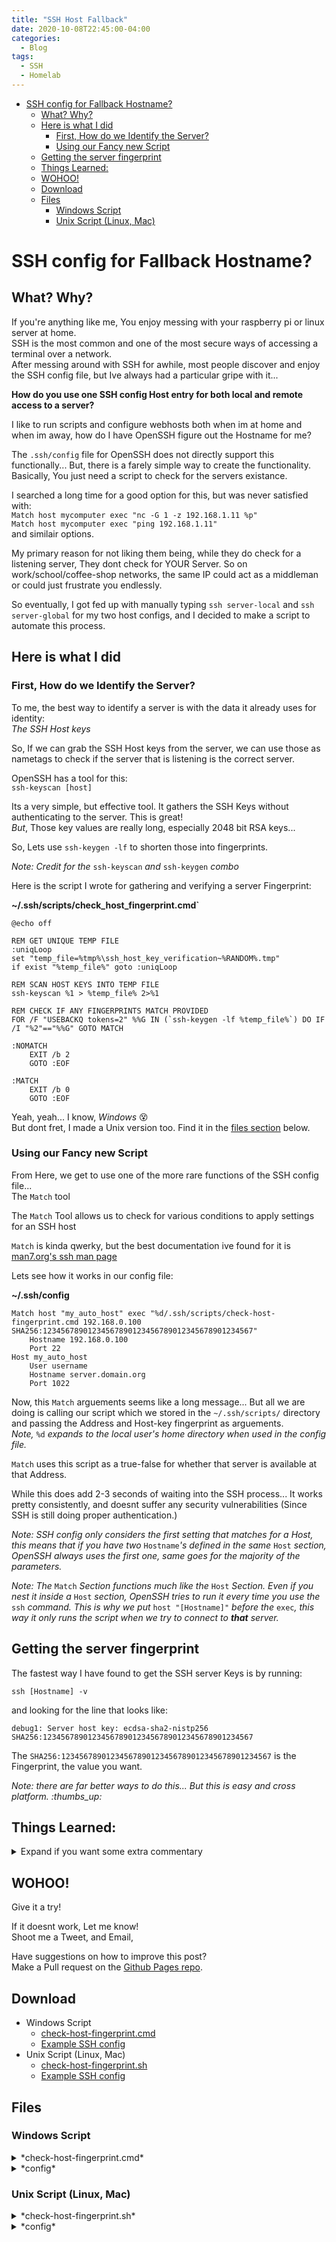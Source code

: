 ```yaml
---
title: "SSH Host Fallback"
date: 2020-10-08T22:45:00-04:00
categories:
  - Blog
tags:
  - SSH
  - Homelab
---
```



- [SSH config for Fallback Hostname?](#ssh-config-for-fallback-hostname)
  - [What? Why?](#what-why)
  - [Here is what I did](#here-is-what-i-did)
    - [First, How do we Identify the Server?](#first-how-do-we-identify-the-server)
    - [Using our Fancy new Script](#using-our-fancy-new-script)
  - [Getting the server fingerprint](#getting-the-server-fingerprint)
  - [Things Learned:](#things-learned)
  - [WOHOO!](#wohoo)
  - [Download](#download)
  - [Files](#files)
    - [Windows Script](#windows-script)
    - [Unix Script (Linux, Mac)](#unix-script-linux-mac)



# SSH config for Fallback Hostname?
## What? Why?
If you're anything like me, You enjoy messing with your raspberry pi or linux server at home.\
SSH is the most common and one of the most secure ways of accessing a terminal over a network.\
After messing around with SSH for awhile, most people discover and enjoy the SSH config file, but Ive always had a particular gripe with it...

**How do you use one SSH config Host entry for both local and remote access to a server?**

I like to run scripts and configure webhosts both when im at home and when im away, how do I have OpenSSH figure out the Hostname for me?

The `.ssh/config` file for OpenSSH does not directly support this functionally... But, there is a farely simple way to create the functionality. Basically, You just need a script to check for the servers existance.

I searched a long time for a good option for this, but was never satisfied with:\
`Match host mycomputer exec "nc -G 1 -z 192.168.1.11 %p"`\
`Match host mycomputer exec "ping 192.168.1.11"`\
and similair options.

My primary reason for not liking them being, while they do check for a listening server, They dont check for YOUR Server. So on work/school/coffee-shop networks, the same IP could act as a middleman or could just frustrate you endlessly.

So eventually, I got fed up with manually typing `ssh server-local` and `ssh server-global` for my two host configs, and I decided to make a script to automate this process.



## Here is what I did
### First, How do we Identify the Server?
To me, the best way to identify a server is with the data it already uses for identity:\
*The SSH Host keys*

So, If we can grab the SSH Host keys from the server, we can use those as nametags to check if the server that is listening is the correct server.

OpenSSH has a tool for this:\
`ssh-keyscan [host]`

Its a very simple, but effective tool. It gathers the SSH Keys without authenticating to the server. This is great!\
*But*, Those key values are really long, especially 2048 bit RSA keys...

So, Lets use `ssh-keygen -lf` to shorten those into fingerprints.

*Note: Credit for the* `ssh-keyscan` *and* `ssh-keygen` *combo*

Here is the script I wrote for gathering and verifying a server Fingerprint:

**~/.ssh/scripts/check_host_fingerprint.cmd`**
```
@echo off
 
REM GET UNIQUE TEMP FILE
:uniqLoop
set "temp_file=%tmp%\ssh_host_key_verification~%RANDOM%.tmp"
if exist "%temp_file%" goto :uniqLoop
 
REM SCAN HOST KEYS INTO TEMP FILE
ssh-keyscan %1 > %temp_file% 2>%1
 
REM CHECK IF ANY FINGERPRINTS MATCH PROVIDED
FOR /F "USEBACKQ tokens=2" %%G IN (`ssh-keygen -lf %temp_file%`) DO IF /I "%2"=="%%G" GOTO MATCH

:NOMATCH
    EXIT /b 2
    GOTO :EOF

:MATCH
    EXIT /b 0
    GOTO :EOF
```

Yeah, yeah... I know, *Windows* :dizzy_face:\
But dont fret, I made a Unix version too. Find it in the [files section](#download) below.



### Using our Fancy new Script
From Here, we get to use one of the more rare functions of the SSH config file...\
The `Match` tool

The `Match` Tool allows us to check for various conditions to apply settings for an SSH host

`Match` is kinda qwerky, but the best documentation ive found for it is [man7.org's ssh man page](https://man7.org/linux/man-pages/man5/ssh_config.5.html)

Lets see how it works in our config file:

**~/.ssh/config**
```
Match host "my_auto_host" exec "%d/.ssh/scripts/check-host-fingerprint.cmd 192.168.0.100 SHA256:12345678901234567890123456789012345678901234567"
    Hostname 192.168.0.100
    Port 22
Host my_auto_host
    User username
    Hostname server.domain.org
    Port 1022
```

Now, this `Match` arguements seems like a long message... But all we are doing is calling our script which we stored in the `~/.ssh/scripts/` directory and passing the Address and Host-key fingerprint as arguements.\
*Note,* `%d` *expands to the local user's home directory when used in the config file.*

`Match` uses this script as a true-false for whether that server is available at that Address.

While this does add 2-3 seconds of waiting into the SSH process... It works pretty consistently, and doesnt suffer any security vulnerabilities (Since SSH is still doing proper authentication.)

*Note: SSH config only considers the first setting that matches for a Host, this means that if you have two* `Hostname`*'s defined in the same* `Host` *section, OpenSSH always uses the first one, same goes for the majority of the parameters.*

*Note: The* `Match` *Section functions much like the* `Host` *Section. Even if you nest it inside a* `Host` *section, OpenSSH tries to run it every time you use the* `ssh` *command. This is why we put* `host "[Hostname]"` *before the* `exec`*, this way it only runs the script when we try to connect to **that** server.*



## Getting the server fingerprint
The fastest way I have found to get the SSH server Keys is by running:
```
ssh [Hostname] -v
```

and looking for the line that looks like:
```
debug1: Server host key: ecdsa-sha2-nistp256 SHA256:12345678901234567890123456789012345678901234567
```

The `SHA256:12345678901234567890123456789012345678901234567` is the Fingerprint, the value you want.

*Note: there are far better ways to do this... But this is easy and cross platform. :thumbs_up:*



## Things Learned:

<details>
<summary> Expand if you want some extra commentary
</summary>

1. The `.ssh/config` `match` function is very lightly documented... so here is some info:
    - `host` uses some special regex to match hostnames from the command line, in this example,  I just use the same hostname as I want to have fallback for. BUT, you can easily imagine using this to check a range of hostnames as desired.
    - `exec` executes a command (I assume in the same terminal) and uses the output as true/false. You can also use `!exec` to, you guessed it, do the inverse.
    - You can use both `host` and `exec` in the same line in a sort of & functionality, You may be even be able to stack them as much as you like :metal:
    - The `Match` tool only trys until it gets a false (or all matches are true), so use the `host` first to keep from running the `exec` for every ssh call.

2. The ssh config file always uses the first available config value it reaches. 
    - This means you have to put the match statement above your normal variables:

    - This works:
        ```
        Match host "Server" exec "[Command]"
            Hostname 192.168.0.100
            Port 22
        Host my_server
            Hostname server.domain.org
            Port 1022
        ```
    - This doesnt:
        ```
        Host my_server
            Hostname server.domain.org
            Port 1022
        Match host "Server" exec "[Command]"
            Hostname 192.168.0.100
            Port 22
        
        ```
    - You can use this to your advantage, but keep it in mind

3. Another way to do this is by creating a script that trys to connect over SSH instead of checking fingerprints. This serves the same functionality, but it means you login 2 times quickly to your server... I have SSH login notifications setup with pushover, so I dont want double notifications.
4. If your SSH server uses a non-standard port, your will have to add a `Port` arguement to the scripts below. `ssh-keyscan` takes a `-p` port arguement, So just add that into the Script.

</details>



## WOHOO!
Give it a try!

If it doesnt work, Let me know!\
Shoot me a Tweet, and Email,

Have suggestions on how to improve this post?\
Make a Pull request on the [Github Pages repo](https://github.com/Awbmilne/awbmilne.github.io).



## Download
- Windows Script
  - [check-host-fingerprint.cmd](/assets/scripts/SSH-Host-Fallback/Windows/check-host-fingerprint.cmd)
  - [Example SSH config](/assets/scripts/SSH-Host-Fallback/Windows/config)
- Unix Script (Linux, Mac)
  - [check-host-fingerprint.sh](/assets/scripts/SSH-Host-Fallback/Linux/check-host-fingerprint.sh)
  - [Example SSH config](/assets/scripts/SSH-Host-Fallback/Linux/config)
  

  
## Files
### Windows Script
<details>
<summary> *check-host-fingerprint.cmd*
</summary>

```
REM @echo off

REM GET UNIQUE TEMP FILE
:uniqLoop
set "temp_file=%tmp%\ssh_host_key_verification~%RANDOM%.tmp"
if exist "%temp_file%" goto :uniqLoop

REM SCAN HOST KEYS INTO TEMP FILE
ssh-keyscan %1 > %temp_file% 2>%1

REM CHECK IF ANY FINGERPRINTS MATCH PROVIDED
FOR /F "USEBACKQ tokens=2" %%G IN (`ssh-keygen -lf %temp_file%`) DO IF /I "%2"=="%%G" GOTO MATCH

:NOMATCH
    EXIT /b 2
    GOTO :EOF

:MATCH
    EXIT /b 0
    GOTO :EOF
```
</details>

<details>
<summary> *config*
</summary>

```
# Host with Global Fallback
Match host "my_auto_host" exec "%d/.ssh/scripts/check-host-fingerprint.cmd 192.168.0.100 SHA256:12345678901234567890123456789012345678901234567"
    Hostname 192.168.0.100
    Port 22
Host my_auto_host
    User username
    Hostname server.domain.org
    Port 1022

# Secondary Host using Primary as Proxy
Host secondary
    User u5ernam3
    Hostname 192.168.0.101
    Port 22
    ProxyJump my_auto_host
```
</details>

### Unix Script (Linux, Mac)

<details>
<summary> *check-host-fingerprint.sh*
</summary>

```
#!/bin/bash

tmpfile=$(mktemp /tmp/check-host-fingerprints.tmp.XXXXXX)
ssh-keyscan $1 2>/dev/null > $tmpfile
fingerprints=$(ssh-keygen -lf $tmpfile | awk '{print $2}')

for fingerprint in $fingerprints
do
        if [ "$fingerprint" == "$2" ];
        then
                exit 0
        fi
done

exit 1
```
</details>

<details>
<summary> *config*
</summary>

```
# Host with Global Fallback
Match host "my_auto_host" exec "/bin/bash %d/.ssh/scripts/check-host-fingerprint.sh 192.168.0.100 SHA256:12345678901234567890123456789012345678901234567"
    Hostname 192.168.0.100
    Port 22
Host my_auto_host
    User username
    Hostname server.domain.org
    Port 1022

# Secondary Host using Primary as Proxy
Host secondary
    User u5ernam3
    Hostname 192.168.0.101
    Port 22
    ProxyJump my_auto_host
```
</details>
